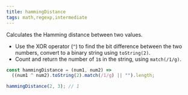 ```yaml
---
title: hammingDistance
tags: math,regexp,intermediate
---
```


Calculates the Hamming distance between two values.

- Use the XOR operator (`^`) to find the bit difference between the two numbers, convert to a binary string using `toString(2)`.
- Count and return the number of `1`s in the string, using `match(/1/g)`.

```js
const hammingDistance = (num1, num2) =>
  ((num1 ^ num2).toString(2).match(/1/g) || "").length;
```

```js
hammingDistance(2, 3); // 1
```
